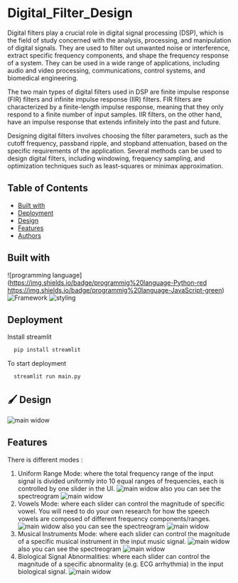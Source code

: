 # Digital_Filter_Design

Digital filters play a crucial role in digital signal processing (DSP), which is the field of study concerned with the analysis, processing, and manipulation of digital signals. They are used to filter out unwanted noise or interference, extract specific frequency components, and shape the frequency response of a system. They can be used in a wide range of applications, including audio and video processing, communications, control systems, and biomedical engineering.

The two main types of digital filters used in DSP are finite impulse response (FIR) filters and infinite impulse response (IIR) filters. FIR filters are characterized by a finite-length impulse response, meaning that they only respond to a finite number of input samples. IIR filters, on the other hand, have an impulse response that extends infinitely into the past and future.

Designing digital filters involves choosing the filter parameters, such as the cutoff frequency, passband ripple, and stopband attenuation, based on the specific requirements of the application. Several methods can be used to design digital filters, including windowing, frequency sampling, and optimization techniques such as least-squares or minimax approximation.

## Table of Contents

- [Built with](#Built-with)
- [Deployment](#Deployment)
- [Design](#Design)
- [Features](#Features)
- [Authors](#Authors)


## Built with

![programming language](https://img.shields.io/badge/programmig%20language-Python-red https://img.shields.io/badge/programmig%20language-JavaScript-green)
![Framework](https://img.shields.io/badge/Framework-Flask-blue)
![styling](https://img.shields.io/badge/Styling-CSS-ff69b4)


## Deployment

 Install streamlit

```bash
  pip install streamlit
```
To start deployment 
```bash
  streamlit run main.py
```

## 🖌️ Design

![main widow](./images/mainwindow.png)

## Features
There is different modes : 
1. Uniform Range Mode: where the total frequency range of the input signal is divided uniformly into 10 equal
ranges of frequencies, each is controlled by one slider in the UI.
![main widow](./images/freq_mode.png)
also you can see the spectreogram
![main widow](./images/freq2.png)
2. Vowels Mode: where each slider can control the magnitude of specific vowel. You will need to do your own
research for how the speech vowels are composed of different frequency components/ranges.
![main widow](./images/vowels1.png)
also you can see the spectreogram
![main widow](./images/vowels2.png)
3. Musical Instruments Mode: where each slider can control the magnitude of a specific musical instrument in
the input music signal.
![main widow](./images/music1.png)
also you can see the spectreogram
![main widow](./images/music2.png)
4. Biological Signal Abnormalities: where each slider can control the magnitude of a specific abnormality (e.g.
ECG arrhythmia) in the input biological signal.
![main widow](./images/medical.png)






